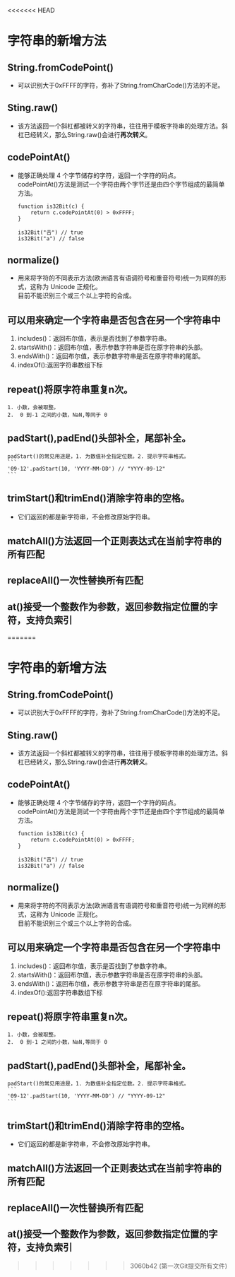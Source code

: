 <<<<<<< HEAD
# 字符串的新增方法

## String.fromCodePoint()

- 可以识别大于0xFFFF的字符，弥补了String.fromCharCode()方法的不足。

## Sting.raw()

- 该方法返回一个斜杠都被转义的字符串，往往用于模板字符串的处理方法。斜杠已经转义，那么String.raw()会进行**再次转义**。

## codePointAt()

- 能够正确处理 4 个字节储存的字符，返回一个字符的码点。  
    codePointAt()方法是测试一个字符由两个字节还是由四个字节组成的最简单方法。
    ```
    function is32Bit(c) {
        return c.codePointAt(0) > 0xFFFF;
    }

    is32Bit("𠮷") // true
    is32Bit("a") // false
    ```


## normalize()

- 用来将字符的不同表示方法(欧洲语言有语调符号和重音符号)统一为同样的形式，这称为 Unicode 正规化。     
    目前不能识别三个或三个以上字符的合成。


## 可以用来确定一个字符串是否包含在另一个字符串中

1. includes()：返回布尔值，表示是否找到了参数字符串。
2. startsWith()：返回布尔值，表示参数字符串是否在原字符串的头部。
3. endsWith()：返回布尔值，表示参数字符串是否在原字符串的尾部。
4. indexOf():返回字符串数组下标


## repeat()将原字符串重复n次。


    1. 小数，会被取整。
    2.  0 到-1 之间的小数，NaN,等同于 0


## padStart(),padEnd()头部补全，尾部补全。 


    padStart()的常见用途是，1. 为数值补全指定位数。2. 提示字符串格式。
    ```
    '09-12'.padStart(10, 'YYYY-MM-DD') // "YYYY-09-12"
    ```


## trimStart()和trimEnd()消除字符串的空格。

- 它们返回的都是新字符串，不会修改原始字符串。


## matchAll()方法返回一个正则表达式在当前字符串的所有匹配



## replaceAll()一次性替换所有匹配

## at()接受一个整数作为参数，返回参数指定位置的字符，支持负索引
=======
# 字符串的新增方法

## String.fromCodePoint()

- 可以识别大于0xFFFF的字符，弥补了String.fromCharCode()方法的不足。

## Sting.raw()

- 该方法返回一个斜杠都被转义的字符串，往往用于模板字符串的处理方法。斜杠已经转义，那么String.raw()会进行**再次转义**。

## codePointAt()

- 能够正确处理 4 个字节储存的字符，返回一个字符的码点。  
    codePointAt()方法是测试一个字符由两个字节还是由四个字节组成的最简单方法。
    ```
    function is32Bit(c) {
        return c.codePointAt(0) > 0xFFFF;
    }

    is32Bit("𠮷") // true
    is32Bit("a") // false
    ```


## normalize()

- 用来将字符的不同表示方法(欧洲语言有语调符号和重音符号)统一为同样的形式，这称为 Unicode 正规化。     
    目前不能识别三个或三个以上字符的合成。


## 可以用来确定一个字符串是否包含在另一个字符串中

1. includes()：返回布尔值，表示是否找到了参数字符串。
2. startsWith()：返回布尔值，表示参数字符串是否在原字符串的头部。
3. endsWith()：返回布尔值，表示参数字符串是否在原字符串的尾部。
4. indexOf():返回字符串数组下标


## repeat()将原字符串重复n次。


    1. 小数，会被取整。
    2.  0 到-1 之间的小数，NaN,等同于 0


## padStart(),padEnd()头部补全，尾部补全。 


    padStart()的常见用途是，1. 为数值补全指定位数。2. 提示字符串格式。
    ```
    '09-12'.padStart(10, 'YYYY-MM-DD') // "YYYY-09-12"
    ```


## trimStart()和trimEnd()消除字符串的空格。

- 它们返回的都是新字符串，不会修改原始字符串。


## matchAll()方法返回一个正则表达式在当前字符串的所有匹配



## replaceAll()一次性替换所有匹配

## at()接受一个整数作为参数，返回参数指定位置的字符，支持负索引
>>>>>>> 3060b42 (第一次Git提交所有文件)
